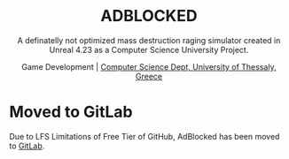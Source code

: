 <br />
<p align="center">
  <h1 align="center">ADBLOCKED</h3>

  <p align="center">
    A definatelly not optimized mass destruction raging simulator
    created in Unreal 4.23 as a Computer Science University Project.
  </p>
  <p align="center">Game Development | <a href="http://cs.uth.gr/" target="_blank">Computer Science Dept, University of Thessaly, Greece</a></p>
</p>

# Moved to GitLab

Due to LFS Limitations of Free Tier of GitHub, AdBlocked has been moved to [GitLab](https://gitlab.com/wckdawe/adblocked).

